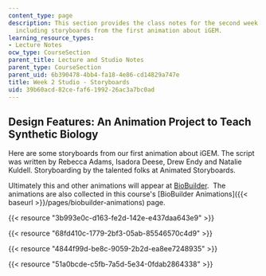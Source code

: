 ```yaml
---
content_type: page
description: This section provides the class notes for the second week of the course,
  including storyboards from the first animation about iGEM.
learning_resource_types:
- Lecture Notes
ocw_type: CourseSection
parent_title: Lecture and Studio Notes
parent_type: CourseSection
parent_uid: 6b390478-4bb4-fa18-4e86-cd14829a747e
title: Week 2 Studio - Storyboards
uid: 39b60acd-82ce-faf6-1992-26ac3a7bc0ad
---
```


Design Features: An Animation Project to Teach Synthetic Biology
----------------------------------------------------------------

Here are some storyboards from our first animation about iGEM. The script was written by Rebecca Adams, Isadora Deese, Drew Endy and Natalie Kuldell. Storyboarding by the talented folks at Animated Storyboards.

Ultimately this and other animations will appear at [BioBuilder](http://www.biobuilder.org/).  The animations are also collected in this course's [BioBuilder Animations]({{< baseurl >}}/pages/biobuilder-animations) page.

{{< resource "3b993e0c-d163-fe2d-142e-e437daa643e9" >}}

{{< resource "68fd410c-1779-2bf3-05ab-85546570c4d9" >}}

{{< resource "4844f99d-be8c-9059-2b2d-ea8ee7248935" >}}

{{< resource "51a0bcde-c5fb-7a5d-5e34-0fdab2864338" >}}